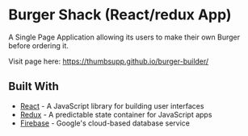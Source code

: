 # Burger Shack (React/redux App)

A Single Page Application allowing its users to make their own Burger before ordering it.

Visit page here: https://thumbsupp.github.io/burger-builder/

## Built With

* [React](https://reactjs.org/) - A JavaScript library for building user interfaces
* [Redux](https://redux.js.org/) - A predictable state container for JavaScript apps
* [Firebase](https://firebase.google.com/) - Google's cloud-based database service
